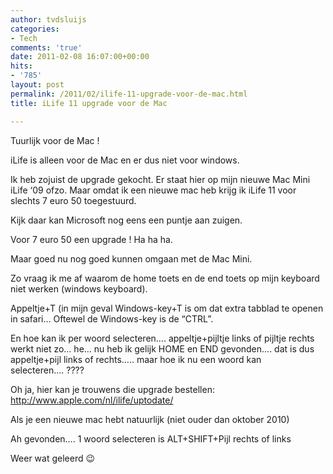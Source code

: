 ```yaml
---
author: tvdsluijs
categories:
- Tech
comments: 'true'
date: 2011-02-08 16:07:00+00:00
hits:
- '785'
layout: post
permalink: /2011/02/ilife-11-upgrade-voor-de-mac.html
title: iLife 11 upgrade voor de Mac

---
```

Tuurlijk voor de Mac !

iLife is alleen voor de Mac en er dus niet voor windows.

Ik heb zojuist de upgrade gekocht. Er staat hier op mijn nieuwe Mac Mini iLife ‘09 ofzo. Maar omdat ik een nieuwe mac heb krijg ik iLife 11 voor slechts 7 euro 50 toegestuurd.

Kijk daar kan Microsoft nog eens een puntje aan zuigen.

Voor 7 euro 50 een upgrade ! Ha ha ha. 

Maar goed nu nog goed kunnen omgaan met de Mac Mini.

Zo vraag ik me af waarom de home toets en de end toets op mijn keyboard niet werken (windows keyboard).

Appeltje+T (in mijn geval Windows-key+T is om dat extra tabblad te openen in safari… Oftewel de Windows-key is de “CTRL”.

En hoe kan ik per woord selecteren…. appeltje+pijltje links of pijltje rechts werkt niet zo… he… nu heb ik gelijk HOME en END gevonden…. dat is dus appeltje+pijl links of rechts….. maar hoe ik nu een woord kan selecteren…. ????

Oh ja, hier kan je trouwens die upgrade bestellen:  
<http://www.apple.com/nl/ilife/uptodate/>

Als je een nieuwe mac hebt natuurlijk (niet ouder dan oktober 2010) 

Ah gevonden…. 1 woord selecteren is ALT+SHIFT+Pijl rechts of links

Weer wat geleerd 😉